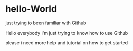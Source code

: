 # hello-World
just trying to been familiar with Github

Hello everybody i'm just trying to know how to use Github

please i need more help and tutorial on how to get started
